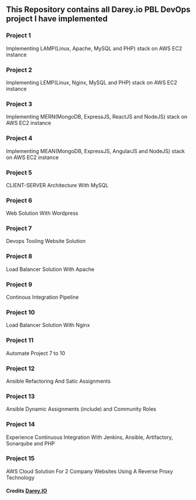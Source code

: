 ## This Repository contains all Darey.io PBL DevOps project I have implemented


### Project 1
Implementing LAMP(Linux, Apache, MySQL and PHP) stack on AWS EC2 instance


### Project 2
Implementing LEMP(Linux, Nginx, MySQL and PHP) stack on AWS EC2 instance


### Project 3
Implementing MERN(MongoDB, ExpressJS, ReactJS and NodeJS) stack on AWS EC2 instance


### Project 4
Implementing MEAN(MongoDB, ExpressJS, AngularJS and NodeJS) stack on AWS EC2 instance


### Project 5
CLIENT-SERVER Architecture With MySQL


### Project 6
Web Solution With Wordpress


### Project 7
Devops Tooling Website Solution


### Project 8
Load Balancer Solution With Apache


### Project 9
Continous Integration Pipeline


### Project 10
Load Balancer Solution With Nginx


### Project 11
Automate Project 7 to 10


### Project 12
Ansible Refactoring And Satic Assignments


### Project 13
Ansible Dynamic Assignments (include) and Community Roles


### Project 14
Experience Continuous Integration With Jenkins, Ansible, Artifactory, Sonarqube and PHP


### Project 15
AWS Cloud Solution For 2 Company Websites Using A Reverse Proxy Technology


#### Credits [Darey.IO](https://darey.io/)
